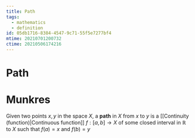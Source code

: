 ```yaml
---
title: Path
tags:
  - mathematics
  - definition
id: 05db1716-8384-4547-9c71-55f5e7277bf4
mtime: 20210701200732
ctime: 20210506174216
---
```


# Path

# Munkres

Given two points $x, y$ in the space $X$, a **path** in $X$ from $x$ to $y$ is a [[Continuity (function)|Continuous function]] $f: [a, b] \rightarrow X$ of some closed interval in $\mathbb{R}$ to $X$  such that $f(a)=x$ and $f(b)=y$
